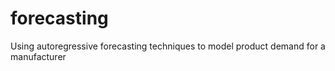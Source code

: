 # forecasting
Using autoregressive forecasting techniques to model product demand for a manufacturer
